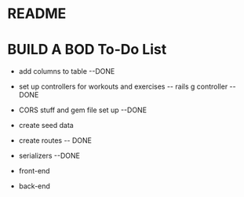 # README

# BUILD A BOD To-Do List

* add columns to table --DONE
* set up controllers for workouts and exercises -- rails g controller --DONE
* CORS stuff and gem file set up --DONE
* create seed data
* create routes -- DONE
* serializers --DONE

* front-end
* back-end

